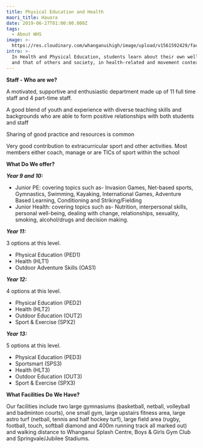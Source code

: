 ```yaml
---
title: Physical Education and Health
maori_title: Hauora
date: 2019-06-27T01:00:00.000Z
tags:
  - About WHS
image: >-
  https://res.cloudinary.com/whanganuihigh/image/upload/v1561592429/faculties/PE_Health_-_combined.jpg
intro: >-
  In Health and Physical Education, students learn about their own well-being,
  and that of others and society, in health-related and movement contexts.
---
```

**Staff - Who are we?**

A motivated, supportive and enthusiastic department made up of 11 full time staff and 4 part-time staff.

A good blend of youth and experience with diverse teaching skills and backgrounds who are able to form positive relationships with both students and staff

Sharing of good practice and resources is common

Very good contribution to extracurricular sport and other activities. Most members either coach, manage or are TICs of sport within the school



**What Do We offer?**

**_Year 9 and 10:_** 

* Junior PE: covering topics such as- Invasion Games, Net-based sports, Gymnastics, Swimming, Kayaking, International Games, Adventure Based Learning, Conditioning and Striking/Fielding
* Junior Health: covering topics such as- Nutrition, interpersonal skills, personal well-being, dealing with change, relationships, sexuality, smoking, alcohol/drugs and decision making.

_**Year 11:**_

3 options at this level. 

* Physical Education (PED1) 
* Health (HLT1) 
* Outdoor Adventure Skills (OAS1) 

**_Year 12:_** 

4 options at this level.

* Physical Education (PED2)  
* Health (HLT2) 
* Outdoor Education (OUT2) 
* Sport & Exercise (SPX2) 

_**Year 13:**_ 

5 options at this level. 

* Physical Education (PED3) 
* Sportsmart (SPS3) 
* Health (HLT3) 
* Outdoor Education (OUT3)
* Sport & Exercise (SPX3) 



**What Facilities Do We Have?**

Our facilities include two large gymnasiums (basketball, netball, volleyball and badminton courts), one small gym, large upstairs fitness area, large astro turf (netball, tennis and half hockey turf), large field area (rugby, football, touch, softball diamond and 400m running track all marked out) and walking distance to Whanganui Splash Centre, Boys & Girls Gym Club and Springvale/Jubilee Stadiums.
